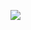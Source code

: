 
[![](https://opengraph.githubassets.com/83eca2b4bdecbe7a90bbb92cc9a6b0c82d5c3c93adbbcb6a779dd1cc95f3e973/theogainey/xbar-weatheralerts)](https://github.com/theogainey/xbar-weatheralerts)